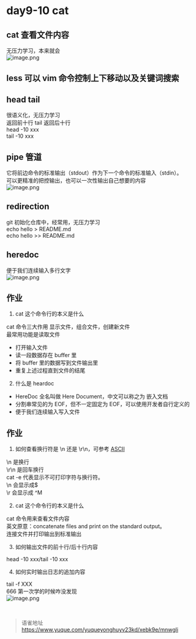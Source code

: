 # day9-10 cat
## cat 查看文件内容

无压力学习，本来就会  
![image.png](https://cdn.nlark.com/yuque/0/2022/png/1572912/1658111767077-c4c897c7-5ef5-49c0-a0de-9e97a54d4246.png#clientId=u7a42b593-4063-4&from=paste&height=59&id=u741d1fd7&name=image.png&originHeight=118&originWidth=526&originalType=binary&ratio=1&rotation=0&showTitle=false&size=21152&status=done&style=none&taskId=ua2ccfdf9-2e9a-445b-87b4-4d26c94546c&title=&width=263)

## less 可以 vim 命令控制上下移动以及关键词搜索

## head tail

很语义化，无压力学习  
返回前十行 tail 返回后十行  
head -10 xxx  
tail -10 xxx

## pipe 管道

它将前边命令的标准输出（stdout）作为下一个命令的标准输入（stdin）。  
可以更精准的把控输出，也可以一次性输出自己想要的内容  
![image.png](https://cdn.nlark.com/yuque/0/2022/png/1572912/1658112550579-afe43c51-6c10-456f-9e24-b8f94867bcbe.png#clientId=u7a42b593-4063-4&from=paste&height=59&id=ubbd79716&name=image.png&originHeight=118&originWidth=1086&originalType=binary&ratio=1&rotation=0&showTitle=false&size=20353&status=done&style=none&taskId=u4cccff9c-b52d-4f22-97ee-02d61cb9968&title=&width=543)

## redirection

git 初始化仓库中，经常用，无压力学习  
echo hello > README.md  
echo hello >> README.md

## heredoc

便于我们连续输入多行文字  
![image.png](https://cdn.nlark.com/yuque/0/2022/png/1572912/1658114188496-b04aaa55-d8c2-4b06-9eae-0a54d1070639.png#clientId=u3d23765f-131e-4&from=paste&height=201&id=u7389deca&name=image.png&originHeight=402&originWidth=650&originalType=binary&ratio=1&rotation=0&showTitle=false&size=45266&status=done&style=none&taskId=u3d102b4f-7266-49bc-bdc1-17251b09955&title=&width=325)

## 作业

1. cat 这个命令行的本义是什么

cat 命令三大作用 显示文件，组合文件，创建新文件  
最常用功能是读取文件

- 打开输入文件
- 读一段数据存在 buffer 里
- 将 buffer 里的数据写到文件输出里
- 重复上述过程直到文件的结尾

2. 什么是 heardoc

- HereDoc 全名叫做 Here Document，中文可以称之为 嵌入文档
- 分割串常见的为 EOF，但不一定固定为 EOF，可以使用开发者自行定义的
- 便于我们连续输入写入文件

## 作业

1. 如何查看换行符是 \n 还是 \r\n，可参考 [ASCII](https://devtool.tech/ascii/13)

\n 是换行  
\r\n 是回车换行  
 cat -e 代表显示不可打印字符与换行符。  
\n 会显示成$  
\r 会显示成 ^M

2. cat 这个命令行的本义是什么

cat 命令用来查看文件内容  
英文原意：concatenate files and print on the standard output。  
连接文件并打印输出到标准输出

3. 如何输出文件的前十行/后十行内容

head -10 xxx/tail -10 xxx

4. 如何实时输出日志的追加内容

tail -f XXX  
666 第一次学的时候咋没发现  
![image.png](https://cdn.nlark.com/yuque/0/2022/png/1572912/1663926495148-92c47ab9-04fe-4ef3-8935-6a0d70d3c9ed.png#clientId=u698edf65-2ac8-4&from=paste&height=359&id=u01917fd3&name=image.png&originHeight=718&originWidth=1774&originalType=binary&ratio=1&rotation=0&showTitle=false&size=233220&status=done&style=none&taskId=ue4ff8118-82eb-4677-b464-88ed5cf26e6&title=&width=887)

<br>
  
> 语雀地址 https://www.yuque.com/yuqueyonghuyv23kd/xebk9e/mnwgli